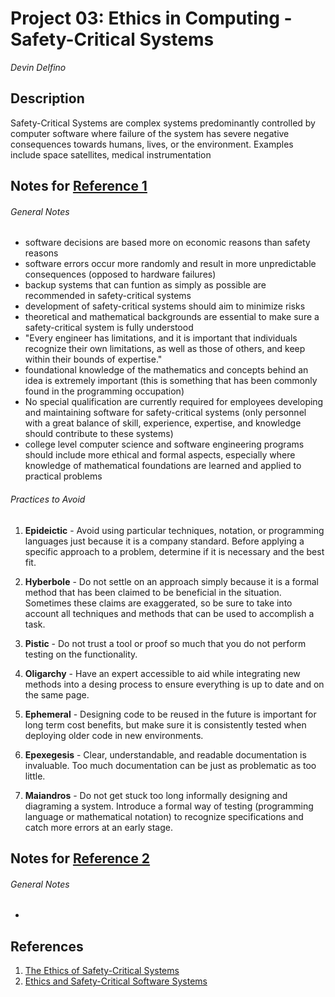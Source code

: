 Project 03: Ethics in Computing - Safety-Critical Systems
=========================================================
*Devin Delfino*

Description
-----------
Safety-Critical Systems are complex systems predominantly controlled by computer software where failure of the system has severe negative consequences towards humans, lives, or the environment. Examples include space satellites, medical instrumentation

Notes for [Reference 1](http://cacm.acm.org/magazines/2000/4/7692-the-ethics-of-safety-critical-systems/fulltext)
-----------------------
###### General Notes

* software decisions are based more on economic reasons than safety reasons
* software errors occur more randomly and result in more unpredictable consequences (opposed to hardware failures)
* backup systems that can funtion as simply as possible are recommended in safety-critical systems
* development of safety-critical systems should aim to minimize risks
* theoretical and mathematical backgrounds are essential to make sure a safety-critical system is fully understood
* "Every engineer has limitations, and it is important that individuals recognize their own limitations, as well as those of others, and keep within their bounds of expertise."
* foundational knowledge of the mathematics and concepts behind an idea is extremely important (this is something that has been commonly found in the programming occupation)
* No special qualification are currently required for employees developing and maintaining software for safety-critical systems (only personnel with a great balance of skill, experience, expertise, and knowledge should contribute to these systems)
* college level computer science and software engineering programs should include more ethical and formal aspects, especially where knowledge of mathematical foundations are learned and applied to practical problems

###### Practices to Avoid

1. **Epideictic** - Avoid using particular techniques, notation, or programming languages just because it is a company standard. Before applying a specific approach to a problem, determine if it is necessary and the best fit.

2. **Hyberbole** - Do not settle on an approach simply because it is a formal method that has been claimed to be beneficial in the situation. Sometimes these claims are exaggerated, so be sure to take into account all techniques and methods that can be used to accomplish a task.

3. **Pistic** - Do not trust a tool or proof so much that you do not perform testing on the functionality.

4. **Oligarchy** - Have an expert accessible to aid while integrating new methods into a desing process to ensure everything is up to date and on the same page.

5. **Ephemeral** - Designing code to be reused in the future is important for long term cost benefits, but make sure it is consistently tested when deploying older code in new environments.

6. **Epexegesis** - Clear, understandable, and readable documentation is invaluable. Too much documentation can be just as problematic as too little.

7. **Maiandros** - Do not get stuck too long informally designing and diagraming a system. Introduce a formal way of testing (programming language or mathematical notation) to recognize specifications and catch more errors at an early stage.


Notes for [Reference 2](http://www.idt.mdh.se/utbildning/exjobb/files/TR0358.pdf)
-----------------------
###### General Notes

* 




References
----------
1. [The Ethics of Safety-Critical Systems](http://cacm.acm.org/magazines/2000/4/7692-the-ethics-of-safety-critical-systems/fulltext)
2. [Ethics and Safety-Critical Software Systems](http://www.idt.mdh.se/utbildning/exjobb/files/TR0358.pdf)